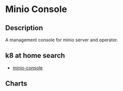 # Minio Console

## Description

A management console for minio server and operator.

## k8 at home search

- [minio-console](https://nanne.dev/k8s-at-home-search/#/minio-console)

## Charts


